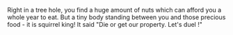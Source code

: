 Right in a tree hole, you find a huge amount of nuts which
can afford you a whole year to eat. But a tiny body standing
between you and those precious food - it is squirrel king!
It said "Die or get our property. Let's duel !"

